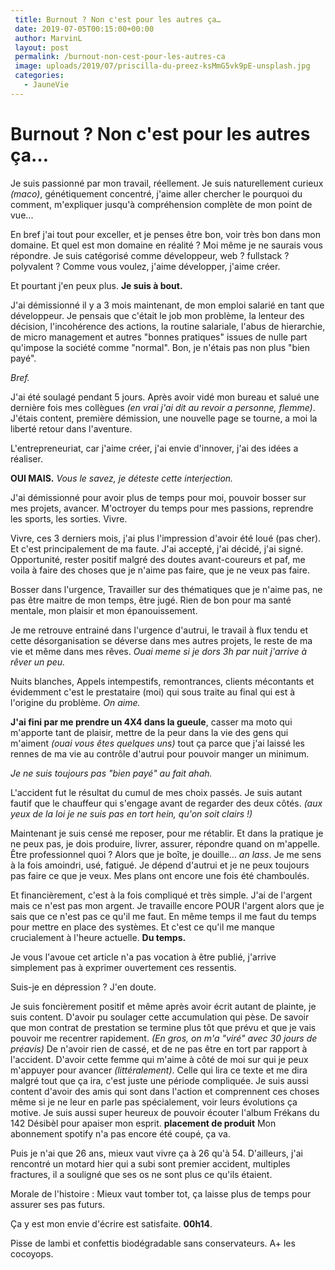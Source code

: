```yaml
---
 title: Burnout ? Non c'est pour les autres ça…
 date: 2019-07-05T00:15:00+00:00
 author: MarvinL
 layout: post
 permalink: /burnout-non-cest-pour-les-autres-ca
 image: uploads/2019/07/priscilla-du-preez-ksMmG5vk9pE-unsplash.jpg
 categories:
   - JauneVie
---
```

# Burnout ? Non c'est pour les autres ça…
Je suis passionné par mon travail, réellement.
Je suis naturellement curieux _(maco)_, génétiquement concentré, j'aime aller chercher le pourquoi du comment, m'expliquer jusqu'à compréhension complète de mon point de vue...

En bref j'ai tout pour exceller, et je penses être bon, voir très bon dans mon domaine.
Et quel est mon domaine en réalité ? Moi même je ne saurais vous répondre.
Je suis catégorisé comme développeur, web ? fullstack ? polyvalent ? Comme vous voulez, j'aime développer, j'aime créer.

Et pourtant j'en peux plus. **Je suis à bout.**

J'ai démissionné il y a 3 mois maintenant, de mon emploi salarié en tant que développeur.
Je pensais que c'était le job mon problème, la lenteur des décision, l'incohérence des actions, la routine salariale, l'abus de hierarchie, de micro management et autres "bonnes pratiques" issues de nulle part qu'impose la société comme "normal". Bon, je n'étais pas non plus "bien payé".

_Bref._

J'ai été soulagé pendant 5 jours. Après avoir vidé mon bureau et salué une dernière fois mes collègues _(en vrai j'ai dit au revoir a personne, flemme)_.
J'étais content, première démission, une nouvelle page se tourne, a moi la liberté retour dans l'aventure.

L'entrepreneuriat, car j'aime créer, j'ai envie d'innover, j'ai des idées a réaliser.

**OUI MAIS.** _Vous le savez, je déteste cette interjection._

J'ai démissionné pour avoir plus de temps pour moi, pouvoir bosser sur mes projets, avancer. M'octroyer du temps pour mes passions, reprendre les sports, les sorties. Vivre.

Vivre, ces 3 derniers mois, j'ai plus l'impression d'avoir été loué (pas cher). Et c'est principalement de ma faute.
J'ai accepté, j'ai décidé, j'ai signé.
Opportunité, rester positif malgré des doutes avant-coureurs et paf, me voila à faire des choses que je n'aime pas faire, que je ne veux pas faire.

Bosser dans l'urgence, Travailler sur des thématiques que je n'aime pas, ne pas être maitre de mon temps, être jugé.
Rien de bon pour ma santé mentale, mon plaisir et mon épanouissement.

Je me retrouve entrainé dans l'urgence d'autrui, le travail à flux tendu et cette désorganisation se déverse dans mes autres projets, le reste de ma vie et même dans mes rêves.
_Ouai meme si je dors 3h par nuit j'arrive à rêver un peu._

Nuits blanches, Appels intempestifs, remontrances, clients mécontants et évidemment c'est le prestataire (moi) qui sous traite au final qui est à l'origine du problème.
_On aime._

**J'ai fini par me prendre un 4X4 dans la gueule**, casser ma moto qui m'apporte tant de plaisir, mettre de la peur dans la vie des gens qui m'aiment _(ouai vous êtes quelques uns)_ tout ça parce 
que j'ai laissé les rennes de ma vie au contrôle d'autrui pour pouvoir manger un minimum.

_Je ne suis toujours pas "bien payé" au fait ahah._

L'accident fut le résultat du cumul de mes choix passés. Je suis autant fautif que le chauffeur qui s'engage avant de regarder des deux côtés. _(aux yeux de la loi je ne suis pas en tort hein, 
qu'on soit clairs !)_

Maintenant je suis censé me reposer, pour me rétablir. Et dans la pratique je ne peux pas, je dois produire, livrer, assurer, répondre quand on m'appelle. Être professionnel quoi ?
Alors que je boîte, je douille… _an lass_.
Je me sens à la fois amoindri, usé, fatigué. Je dépend d'autrui et je ne peux toujours pas faire ce que je veux.
Mes plans ont encore une fois été chamboulés.

Et financièrement, c'est à la fois compliqué et très simple.
J'ai de l'argent mais ce n'est pas mon argent.
Je travaille encore POUR l'argent alors que je sais que ce n'est pas ce qu'il me faut.
En même temps il me faut du temps pour mettre en place des systèmes.
Et c'est ce qu'il me manque crucialement à l'heure actuelle. **Du temps.**

Je vous l'avoue cet article n'a pas vocation à être publié, j'arrive simplement pas à exprimer ouvertement ces ressentis.

Suis-je en dépression ? J'en doute.

Je suis foncièrement positif et même après avoir écrit autant de plainte, je suis content.
D'avoir pu soulager cette accumulation qui pèse.
De savoir que mon contrat de prestation se termine plus tôt que prévu et que je vais pouvoir me recentrer rapidement. _(En gros, on m'a "viré" avec 30 jours de préavis)_
De n'avoir rien de cassé, et de ne pas être en tort par rapport à l'accident.
D'avoir cette femme qui m'aime à côté de moi sur qui je peux m'appuyer pour avancer _(littéralement)_.
Celle qui lira ce texte et me dira malgré tout que ça ira, c'est juste une période compliquée.
Je suis aussi content d'avoir des amis qui sont dans l'action et comprennent ces choses même si je ne leur en parle pas spécialement, voir leurs évolutions ça motive.
Je suis aussi super heureux de pouvoir écouter l'album Frékans du 142 Désibèl pour apaiser mon esprit. __placement de produit__
Mon abonnement spotify n'a pas encore été coupé, ça va. 

Puis je n'ai que 26 ans, mieux vaut vivre ça à 26 qu'à 54.
D'ailleurs, j'ai rencontré un motard hier qui a subi sont premier accident, multiples fractures, il a souligné que ses os ne sont plus ce qu'ils étaient.

Morale de l'histoire : Mieux vaut tomber tot, ça laisse plus de temps pour assurer ses pas futurs.

Ça y est mon envie d'écrire est satisfaite. **00h14**.

Pisse de lambi et confettis biodégradable sans conservateurs.
A+ les cocoyops.
